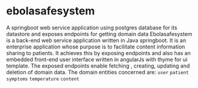 # ebolasafesystem
A springboot web service application using postgres database for its datastore and exposes endpoints for getting domain data
Ebolasafesystem is a back-end web service application written in Java springboot.
It is an enterprise application whose purpose is to facilitate content information sharing to patients. It achieves this by exposing endpoints and also has an embedded front-end user interface written in angularJs with thyme for ui template.
The exposed endpoints enable fetching , creating, updating and deletion of domain data.
The domain entities concerned are:
`user`
`patient`
`symptoms`
`temperature`
`content`
